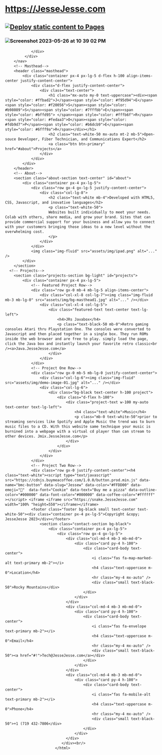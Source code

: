 # https://JesseJesse.com 
## [![Deploy static content to Pages](https://github.com/sudo-self/JesseJesse.com/actions/workflows/static.yml/badge.svg)](https://github.com/sudo-self/JesseJesse.com/actions/workflows/static.yml)
### <img width="1204" alt="Screenshot 2023-05-26 at 10 39 02 PM" src="https://github.com/sudo-self/JesseJesse.com/assets/119916323/87822e92-9f04-42f0-a78b-e3a007648e4b">

            
                </div>
             </div>
        </nav>
        <!-- Masthead-->
        <header class="masthead">
            <div class="container px-4 px-lg-5 d-flex h-100 align-items-center justify-content-center">
                <div class="d-flex justify-content-center">
                    <div class="text-center">
                        <h1 class="mx-auto my-0 text-uppercase"><div><span style="color: #ffbad2">J</span><span style="color: #f95d94">E</span><span style="color: #f20056">S</span><span style="color: #b98089">S</span><span style="color: #7fffbb">E</span><span style="color: #bffd95"> </span><span style="color: #fffb6f">R</span><span style="color: #fedaa3">O</span><span style="color: #fdb9d7">P</span><span style="color: #b6dcb9">E</span><span style="color: #6fff9a">R</span></div></h1>
                        <h2 class="text-white-50 mx-auto mt-2 mb-5">Open-souce Developer, Fiber Technician, and Communications Expert</h2>
                        <a class="btn btn-primary" href="#about">Projects</a>
                    </div>
                </div>
            </div>
        </header>
        <!-- About-->
        <section class="about-section text-center" id="about">
            <div class="container px-4 px-lg-5">
                <div class="row gx-4 gx-lg-5 justify-content-center">
                    <div class="col-lg-8">
                        <h2 class="text-white mb-4">Developed with HTML5, CSS, Javascript, and inovative languages</h2>
                        <p class="text-white-50">
                        Websites built individually to meet your needs. Colab with others, share media, and grow your brand. Sites that can provide commercial support for your business and allow you to connect with your customers bringing those ideas to a new level without the overwhelming cost.
                        </p>
                    </div>
                </div>
                <img class="img-fluid" src="assets/img/ipad.png" alt="..." />
            </div>
        </section>
      <!-- Projects-->
        <section class="projects-section bg-light" id="projects">
            <div class="container px-4 px-lg-5">
                <!-- Featured Project Row-->
                <div class="row gx-0 mb-4 mb-lg-5 align-items-center">
                    <div class="col-xl-8 col-lg-7"><img class="img-fluid mb-3 mb-lg-0" src="assets/img/bg-masthead1.jpg" alt="..." /></div>
                    <div class="col-xl-4 col-lg-5">
                        <div class="featured-text text-center text-lg-left">
                            <h4>JRs Javabox</h4>
                            <p class="text-black-50 mb-0">Retro gaming consoles Atari thru Playstation One. The consoles were converted to Javascript and then placed together in a single box. They run ROMs inside the web browser and are free to play. simply load the page, click the Java box and instantly launch your favorite retro classic<br /><a>Java.JesseJesse.com</a>
                        </div>
                    </div>
                </div>
                <!-- Project One Row-->
                <div class="row gx-0 mb-5 mb-lg-0 justify-content-center">
                    <div class="col-lg-6"><img class="img-fluid" src="assets/img/demo-image-01.jpg" alt="..." /></div>
                    <div class="col-lg-6">
                        <div class="bg-black text-center h-100 project">
                            <div class="d-flex h-100">
                                <div class="project-text w-100 my-auto text-center text-lg-left">
                                    <h4 class="text-white">Music</h4>
                                    <p class="mb-0 text-white-50">prior to streaming services like Spotify and Apple Music the trend was to burn music files to a CD. With this website same technique your music is burnined into a webpage with a virtual cd player than can stream to other devices. Jmix.JesseJesse.com</p>
                                </div>
                            </div>
                        </div>
                    </div>
                </div>
                <!-- Project Two Row-->
                <div class="row gx-0 justify-content-center"><h4 class="text-white"><script type="text/javascript" src="https://cdnjs.buymeacoffee.com/1.0.0/button.prod.min.js" data-name="bmc-button" data-slug="Jessew" data-color="#FFDD00" data-emoji="🍕"  data-font="Cookie" data-text="Buy me a pizza" data-outline-color="#000000" data-font-color="#000000" data-coffee-color="#ffffff" ></script> <iframe <iframe src="https://snake.JesseJesse.com" width="100% "height=550"></iframe></iframe>
                <footer class="footer bg-black small text-center text-white-50"><div class="container px-4 px-lg-5">Copyright &copy; JesseJesse 2023</div></footer>
                    <section class="contact-section bg-black">
                        <div class="container px-4 px-lg-5">
                            <div class="row gx-4 gx-lg-5">
                                <div class="col-md-4 mb-3 mb-md-0">
                                    <div class="card py-4 h-100">
                                        <div class="card-body text-center">
                                            <i class="fas fa-map-marked-alt text-primary mb-2"></i>
                                            <h4 class="text-uppercase m-0">Location</h4>
                                            <hr class="my-4 mx-auto" />
                                            <div class="small text-black-50">Rocky Mountains</div>
                                        </div>
                                    </div>
                                </div>
                                <div class="col-md-4 mb-3 mb-md-0">
                                    <div class="card py-4 h-100">
                                        <div class="card-body text-center">
                                            <i class="fas fa-envelope text-primary mb-2"></i>
                                            <h4 class="text-uppercase m-0">Email</h4>
                                            <hr class="my-4 mx-auto" />
                                            <div class="small text-black-50"><a href="#!">Tech@JesseJesse.com</a></div>
                                        </div>
                                    </div>
                                </div>
                                <div class="col-md-4 mb-3 mb-md-0">
                                    <div class="card py-4 h-100">
                                        <div class="card-body text-center">
                                            <i class="fas fa-mobile-alt text-primary mb-2"></i>
                                            <h4 class="text-uppercase m-0">Phone</h4>
                                            <hr class="my-4 mx-auto" />
                                            <div class="small text-black-50">+1 (719 432-7806</div>
                                        </div>
                                    </div>
                                </div>
                              </div><br/>
                           </html>
                            

